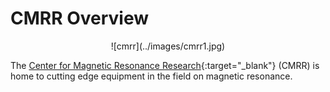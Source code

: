 # CMRR Overview
<figure markdown="span" align='center'>
    ![cmrr](../images/cmrr1.jpg)
</figure>

The [Center for Magnetic Resonance Research](https://www.cmrr.umn.edu/){:target="_blank"} (CMRR) is home to cutting edge equipment in the field on magnetic resonance.